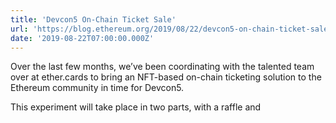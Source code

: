 ```yaml
---
title: 'Devcon5 On-Chain Ticket Sale'
url: 'https://blog.ethereum.org/2019/08/22/devcon5-on-chain-ticket-sale/'
date: '2019-08-22T07:00:00.000Z'
---
```

Over the last few months, we’ve been coordinating with the talented team over at ether.cards to bring an NFT-based on-chain ticketing solution to the Ethereum community in time for Devcon5.

This experiment will take place in two parts, with a raffle and